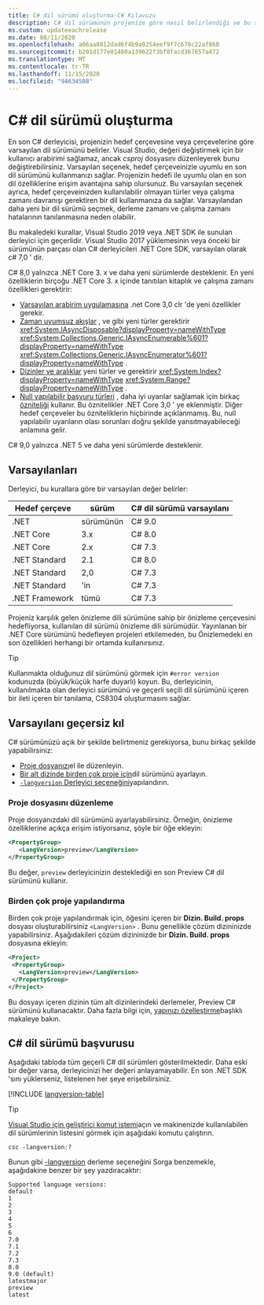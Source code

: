 ```yaml
---
title: C# dil sürümü oluşturma-C# Kılavuzu
description: C# dil sürümünün projenize göre nasıl belirlendiği ve bu seçimin arkasındaki nedenler hakkında bilgi edinin. Varsayılanı el ile nasıl geçersiz kılacağınızı öğrenin.
ms.custom: updateeachrelease
ms.date: 08/11/2020
ms.openlocfilehash: a06aa8812dad6f4b9a9254eef9f7c678c22af860
ms.sourcegitcommit: b201d177e01480a139622f3bf8facd367657a472
ms.translationtype: MT
ms.contentlocale: tr-TR
ms.lasthandoff: 11/15/2020
ms.locfileid: "94634508"
---
```

# <a name="c-language-versioning"></a>C# dil sürümü oluşturma

En son C# derleyicisi, projenizin hedef çerçevesine veya çerçevelerine göre varsayılan dil sürümünü belirler. Visual Studio, değeri değiştirmek için bir kullanıcı arabirimi sağlamaz, ancak *csproj* dosyasını düzenleyerek bunu değiştirebilirsiniz. Varsayılan seçenek, hedef çerçeveinizle uyumlu en son dil sürümünü kullanmanızı sağlar. Projenizin hedefi ile uyumlu olan en son dil özelliklerine erişim avantajına sahip olursunuz. Bu varsayılan seçenek ayrıca, hedef çerçeveinizden kullanılabilir olmayan türler veya çalışma zamanı davranışı gerektiren bir dil kullanmanıza da sağlar. Varsayılandan daha yeni bir dil sürümü seçmek, derleme zamanı ve çalışma zamanı hatalarının tanılanmasına neden olabilir.

Bu makaledeki kurallar, Visual Studio 2019 veya .NET SDK ile sunulan derleyici için geçerlidir. Visual Studio 2017 yüklemesinin veya önceki bir sürümünün parçası olan C# derleyicileri .NET Core SDK, varsayılan olarak c# 7,0 ' dir.

C# 8,0 yalnızca .NET Core 3. x ve daha yeni sürümlerde desteklenir. En yeni özelliklerin birçoğu .NET Core 3. x içinde tanıtılan kitaplık ve çalışma zamanı özellikleri gerektirir:

- [Varsayılan arabirim uygulamasına](../whats-new/csharp-8.md#default-interface-methods) .net Core 3,0 clr 'de yeni özellikler gerekir.
- [Zaman uyumsuz akışlar](../whats-new/csharp-8.md#asynchronous-streams) , ve gibi yeni türler gerektirir <xref:System.IAsyncDisposable?displayProperty=nameWithType> <xref:System.Collections.Generic.IAsyncEnumerable%601?displayProperty=nameWithType> <xref:System.Collections.Generic.IAsyncEnumerator%601?displayProperty=nameWithType> .
- [Dizinler ve aralıklar](../whats-new/csharp-8.md#indices-and-ranges) yeni türler ve gerektirir <xref:System.Index?displayProperty=nameWithType> <xref:System.Range?displayProperty=nameWithType> .
- [Null yapılabilir başvuru türleri](../whats-new/csharp-8.md#nullable-reference-types) , daha iyi uyarılar sağlamak için birkaç [özniteliği](attributes/nullable-analysis.md) kullanır. Bu öznitelikler .NET Core 3,0 ' ye eklenmiştir. Diğer hedef çerçeveler bu özniteliklerin hiçbirinde açıklanmamış. Bu, null yapılabilir uyarıların olası sorunları doğru şekilde yansıtmayabileceği anlamına gelir.

C# 9,0 yalnızca .NET 5 ve daha yeni sürümlerde desteklenir.

## <a name="defaults"></a>Varsayılanları

Derleyici, bu kurallara göre bir varsayılan değer belirler:

| Hedef çerçeve | sürüm | C# dil sürümü varsayılanı |
|------------------|---------|-----------------------------|
| .NET             | sürümünün     | C# 9.0                      |
| .NET Core        | 3.x     | C# 8.0                      |
| .NET Core        | 2.x     | C# 7.3                      |
| .NET Standard    | 2.1     | C# 8.0                      |
| .NET Standard    | 2,0     | C# 7.3                      |
| .NET Standard    | 'in     | C# 7.3                      |
| .NET Framework   | tümü     | C# 7.3                      |

Projeniz karşılık gelen önizleme dili sürümüne sahip bir önizleme çerçevesini hedefliyorsa, kullanılan dil sürümü önizleme dili sürümüdür. Yayınlanan bir .NET Core sürümünü hedefleyen projeleri etkilemeden, bu Önizlemedeki en son özellikleri herhangi bir ortamda kullanırsınız.

> [!TIP]
> Kullanmakta olduğunuz dil sürümünü görmek için `#error version` kodunuzda (büyük/küçük harfe duyarlı) koyun. Bu, derleyicinin, kullanılmakta olan derleyici sürümünü ve geçerli seçili dil sürümünü içeren bir ileti içeren bir tanılama, CS8304 oluşturmasını sağlar.

## <a name="override-a-default"></a>Varsayılanı geçersiz kıl

C# sürümünüzü açık bir şekilde belirtmeniz gerekiyorsa, bunu birkaç şekilde yapabilirsiniz:

- [Proje dosyanızı](#edit-the-project-file)el ile düzenleyin.
- [Bir alt dizinde birden çok proje için](#configure-multiple-projects)dil sürümünü ayarlayın.
- [ `-langversion` Derleyici seçeneğini](compiler-options/langversion-compiler-option.md)yapılandırın.

### <a name="edit-the-project-file"></a>Proje dosyasını düzenleme

Proje dosyanızdaki dil sürümünü ayarlayabilirsiniz. Örneğin, önizleme özelliklerine açıkça erişim istiyorsanız, şöyle bir öğe ekleyin:

```xml
<PropertyGroup>
   <LangVersion>preview</LangVersion>
</PropertyGroup>
```

Bu değer, `preview` derleyicinizin desteklediği en son Preview C# dil sürümünü kullanır.

### <a name="configure-multiple-projects"></a>Birden çok proje yapılandırma

Birden çok proje yapılandırmak için, öğesini içeren bir **Dizin. Build. props** dosyası oluşturabilirsiniz `<LangVersion>` . Bunu genellikle çözüm dizininizde yapabilirsiniz. Aşağıdakileri çözüm dizininizde bir **Dizin. Build. props** dosyasına ekleyin:

```xml
<Project>
 <PropertyGroup>
   <LangVersion>preview</LangVersion>
 </PropertyGroup>
</Project>
```

Bu dosyayı içeren dizinin tüm alt dizinlerindeki derlemeler, Preview C# sürümünü kullanacaktır. Daha fazla bilgi için, [yapınızı özelleştirme](/visualstudio/msbuild/customize-your-build)başlıklı makaleye bakın.

## <a name="c-language-version-reference"></a>C# dil sürümü başvurusu

Aşağıdaki tabloda tüm geçerli C# dil sürümleri gösterilmektedir. Daha eski bir değer varsa, derleyicinizi her değeri anlayamayabilir. En son .NET SDK 'sını yüklerseniz, listelenen her şeye erişebilirsiniz.

[!INCLUDE [langversion-table](includes/langversion-table.md)]

> [!TIP]
> [Visual Studio için geliştirici komut istemi](../../framework/tools/developer-command-prompt-for-vs.md)açın ve makinenizde kullanılabilen dil sürümlerinin listesini görmek için aşağıdaki komutu çalıştırın.
>
> ```CMD
> csc -langversion:?
> ```
>
> Bunun gibi [-langversion](compiler-options/langversion-compiler-option.md) derleme seçeneğini Sorga benzemekle, aşağıdakine benzer bir şey yazdıracaktır:
>
> ```CMD
> Supported language versions:
> default
> 1
> 2
> 3
> 4
> 5
> 6
> 7.0
> 7.1
> 7.2
> 7.3
> 8.0
> 9.0 (default)
> latestmajor
> preview
> latest
> ```
